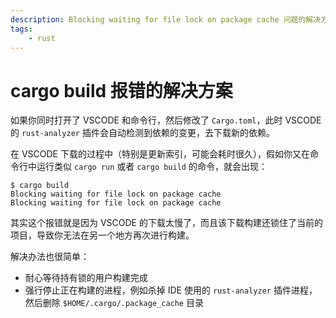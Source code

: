 ```yaml
---
description: Blocking waiting for file lock on package cache 问题的解决方案
tags:
    - rust
---
```


# cargo build 报错的解决方案

如果你同时打开了 VSCODE 和命令行，然后修改了 `Cargo.toml`，此时 VSCODE 的 `rust-analyzer` 插件会自动检测到依赖的变更，去下载新的依赖。

在 VSCODE 下载的过程中（特别是更新索引，可能会耗时很久），假如你又在命令行中运行类似 `cargo run` 或者 `cargo build` 的命令，就会出现：
``` text
$ cargo build
Blocking waiting for file lock on package cache
Blocking waiting for file lock on package cache
```

其实这个报错就是因为 VSCODE 的下载太慢了，而且该下载构建还锁住了当前的项目，导致你无法在另一个地方再次进行构建。

解决办法也很简单：
- 耐心等待持有锁的用户构建完成
- 强行停止正在构建的进程，例如杀掉 IDE 使用的 `rust-analyzer` 插件进程，然后删除 ` $HOME/.cargo/.package_cache ` 目录


